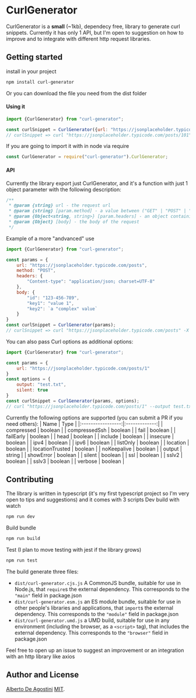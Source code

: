 # CurlGenerator

CurlGenerator is a **small** (~1kb), dependecy free, library to generate curl snippets.
Currently it has only 1 API, but I'm open to suggestion on how to improve and to integrate with different http request libraries.


## Getting started

install in your project
```bash
npm install curl-generator
```

Or you can download the file you need from the dist folder

#### Using it
```js
import {CurlGenerator} from "curl-generator";

const curlSnippet = CurlGenerator({url: "https://jsonplaceholder.typicode.com/posts/1"}); 
// curlSnippet => curl "https://jsonplaceholder.typicode.com/posts/101"
```

If you are going to import it with in node via require
```js
const CurlGenerator = require("curl-generator").CurlGenerator;
```

#### API

Currently the library export just CurlGenerator, and it's a function with just 1 object parameter with the following description:
```js
/**
 * @param {string} url - the request url
 * @param {string} [param.method] - a value between ("GET" | "POST" | "PUT" | "PATCH" | "DELETE") it's case insensitive
 * @param {Object<string, string>} [param.headers] - an object containing the headers of the request
 * @param {Object} [body] - the body of the request
 */
```

Example of a more "andvanced" use
```js
import {CurlGenerator} from "curl-generator";

const params = {
    url: "https://jsonplaceholder.typicode.com/posts",
    method: "POST",
    headers: {
        "Content-type": "application/json; charset=UTF-8"
    },
    body: {
        "id": "123-456-789",
        "key1": "value 1",
        "key2": `a "complex" value`
    }
}
const curlSnippet = CurlGenerator(params); 
// curlSnippet => curl "https://jsonplaceholder.typicode.com/posts" -X POST -H "Content-type: application/json; charset=UTF-8" -d "{\"id\":\"123-456-789\",\"key1\":\"value 1\",\"key2\":\"a \\\"complex\\\" value\"}"
```

You can also pass Curl options as additional options:
```js
import {CurlGenerator} from "curl-generator";

const params = {
    url: "https://jsonplaceholder.typicode.com/posts/1"
}
const options = {
    output: "test.txt",
    silent: true
}
const curlSnippet = CurlGenerator(params, options); 
// curl "https://jsonplaceholder.typicode.com/posts/1" --output test.txt --silent
```
Currently the following options are supported (you can submit a PR if you need others):
| Name              |      Type     |
|:-----------------:|:-------------:|
| compressed        | boolean       |
| compressedSsh     | boolean       |
| fail              | boolean       |
| failEarly         | boolean       |
| head              | boolean       |
| include           | boolean       |
| insecure          | boolean       |
| ipv4              | boolean       |
| ipv6              | boolean       |
| listOnly          | boolean       |
| location          | boolean       |
| locationTrusted   | boolean       |
| noKeepalive       | boolean       |
| output            | string        |
| showError         | boolean       |
| silent            | boolean       |
| ssl               | boolean       |
| sslv2             | boolean       |
| sslv3             | boolean       |
| verbose           | boolean       |

## Contributing

The library is written in typescript (it's my first typescript project so I'm very open to tips and suggestions) and it comes with 3 scripts
Dev build with watch
```bash
npm run dev
```
Build bundle
```bash
npm run build
```
Test (I plan to move testing with jest if the library grows)
```bash
npm run test
```

The build generate three files:
* `dist/curl-generator.cjs.js`
    A CommonJS bundle, suitable for use in Node.js, that `require`s the external dependency. This corresponds to the `"main"` field in package.json
* `dist/curl-generator.esm.js`
    an ES module bundle, suitable for use in other people's libraries and applications, that `import`s the external dependency. This corresponds to the `"module"` field in package.json
* `dist/curl-generator.umd.js`
    a UMD build, suitable for use in any environment (including the browser, as a `<script>` tag), that includes the external dependency. This corresponds to the `"browser"` field in package.json

Feel free to open up an issue to suggest an improvement or an integration with an http library like axios

## Author and License

[Alberto De Agostini](https://twitter.com/albertodeago88)
[MIT](LICENSE).
